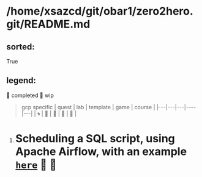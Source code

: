 
# /home/xsazcd/git/obar1/zero2hero.git/README.md

## sorted:
True

## legend:

:green_heart: completed
:footprints: wip

> gcp specific
| quest | lab | template | game | course |
|---|---|---|----|---|
| :cyclone: | :floppy_disk: | :whale: | :snake: | :pushpin: |
        

1. # Scheduling a SQL script, using Apache Airflow, with an example [`here`](https§§§www.startdataengineering.com§post§-to-schedule-a-sql-script-using-apache-airflow-with-an-example§/readme.md) :footprints: :pushpin:
        